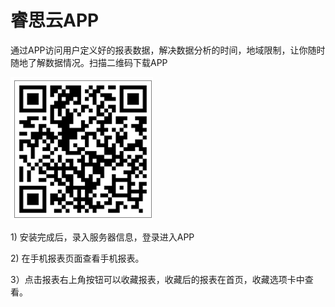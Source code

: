 # 睿思云APP

通过APP访问用户定义好的报表数据，解决数据分析的时间，地域限制，让你随时随地了解数据情况。扫描二维码下载APP

![](/assets/import34.png)

1\) 安装完成后，录入服务器信息，登录进入APP

2\) 在手机报表页面查看手机报表。

3）点击报表右上角按钮可以收藏报表，收藏后的报表在首页，收藏选项卡中查看。

